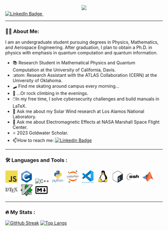 <!--
### Hi there 👋
**Lydia-England/Lydia-England** is a ✨ _special_ ✨ repository because its `README.md` (this file) appears on your GitHub profile.

Here are some ideas to get you started:

- 🔭 I’m currently working on ...
- 🌱 I’m currently learning ...
- 👯 I’m looking to collaborate on ...
- 🤔 I’m looking for help with ...
- 💬 Ask me about ...
- 📫 How to reach me: ...
- 😄 Pronouns: ...
- ⚡ Fun fact: ...
-->


<!--
<div id="header" align="center">
  <img src="https://media.giphy.com/media/FRF49gttE3c4g7Gx4B/giphy.gif" width="200"/>
</div>
-->

<div id="header" align="center">
  <img src="https://media.giphy.com/media/HQxRpkwvmJ7IA/giphy.gif" width="100"/>
</div
  
<div id="badges" align="center">
  <a href="https://www.linkedin.com/in/lydia-j-england">
    <img src="https://img.shields.io/badge/LinkedIn-blue?style=for-the-badge&logo=linkedin&logoColor=white" alt="LinkedIn Badge"/>
  </a>
</div>

<img src="https://komarev.com/ghpvc/?username=Lydia-England&style=flat-square&color=blue" alt=""/>

<!--
<h1>
  hey there
  <img src="https://media.giphy.com/media/hvRJCLFzcasrR4ia7z/giphy.gif" width="25px"/>
</h1>
-->

---

### 🧑‍💻 About Me:
I am an undergraduate student pursuing degrees in Physics, Mathematics, and Aerospace Engineering.
After graduation, I plan to obtain a Ph.D. in physics with emphasis in quantum computation and quantum information.
- :books: Research Student in Mathematical Physics and Quantum Computation at the University of California, Davis.
- :atom: Research Assistant with the ATLAS Collaboration (CERN) at the University of Oklahoma.
- :skateboard: Find me skating around campus every morning...
- 🧗 ...Or rock climbing in the evenings.
- 🖱️In my free time, I solve cybersecurity challenges and build manuals in LaTeX.
- :milky_way: Ask me about my Solar Wind research at Los Alamos National Laboratory.
- :rocket: Ask me about Electromagnetic Effects at NASA Marshall Space Flight Center.
- :star: 2023 Goldwater Scholar.
- :mailbox:How to reach me: [![Linkedin Badge](https://img.shields.io/badge/-LinkedIn-blue?style=flat&logo=Linkedin&logoColor=white)](https://www.linkedin.com/in/lydia-j-england)


--- 

### :hammer_and_wrench: Languages and Tools :
<div>
  <img src="https://github.com/devicons/devicon/blob/master/icons/javascript/javascript-original.svg" title="JavaScript" alt="JavaScript" width="40" height="40"/>&nbsp;
  <img src="https://github.com/devicons/devicon/blob/master/icons/c/c-original.svg" title="C" alt="C" width="40" height="40"/>&nbsp;
  <img src="https://github.com/devicons/devicon/blob/master/icons/cplusplus/c-original.svg" title="C++" alt="C++" width="40" height="40"/>&nbsp;
  <img src="https://github.com/devicons/devicon/blob/master/icons/python/python-original-wordmark.svg" title="Python" alt="Python" width="40" height="40"/>&nbsp;
  <img src="https://github.com/devicons/devicon/blob/master/icons/jupyter/jupyter-original-wordmark.svg" title="Jupyter" alt="Jupyter" width="40" height="40"/>&nbsp;
  <img src="https://github.com/devicons/devicon/blob/master/icons/vscode/vscode-original-wordmark.svg" title="VSCode" alt="VSCode" width="40" height="40"/>&nbsp;
  <img src="https://github.com/devicons/devicon/blob/master/icons/linux/linux-original.svg" title="Linux" alt="Linux" width="40" height="40"/>&nbsp;
  <img src="https://github.com/devicons/devicon/blob/master/icons/bash/bash-original.svg" title="Bash" alt="Bash" width="40" height="40"/>&nbsp;
  <img src="https://github.com/devicons/devicon/blob/master/icons/ssh/ssh-original-wordmark.svg" title="SSH" alt="SSH" width="40" height="40"/>&nbsp;
  <img src="https://github.com/devicons/devicon/blob/master/icons/matlab/matlab-original.svg" title="Matlab" alt="Matlab" width="40" height="40"/>&nbsp;
  <img src="https://github.com/devicons/devicon/blob/master/icons/latex/latex-original.svg" title="LaTeX" alt="LaTeX" width="40" height="40"/>&nbsp;
  <img src="https://github.com/devicons/devicon/blob/master/icons/vim/vim-original.svg" title="Vim" alt="Vim" width="40" height="40"/>&nbsp;
  <img src="https://github.com/devicons/devicon/blob/master/icons/markdown/markdown-original.svg" title="Markdown" alt="Markdown" width="40" height="40"/>&nbsp;
</div>

---

### :fire: My Stats :
[![GitHub Streak](http://github-readme-streak-stats.herokuapp.com?user=Lydia-England&theme=dark&background=000000)](https://git.io/streak-stats)
[![Top Langs](https://github-readme-stats.vercel.app/api/top-langs/?username=Lydia-England&layout=compact&theme=vision-friendly-dark)](https://github.com/anuraghazra/github-readme-stats)

